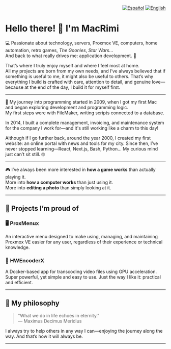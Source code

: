 <p align="right">
  <a href="https://github.com/MacRimi/MacRimi/blob/main/README.md"><img src="https://flagcdn.com/w20/es.png" alt="Español"></a>
  <a href="https://github.com/MacRimi/MacRimi/blob/main/README.en.md"><img src="https://flagcdn.com/w20/gb.png" alt="English"></a>
</p>


# Hello there! 👋 I'm MacRimi

💻 Passionate about technology, servers, Proxmox VE, computers, home automation, retro games, *The Goonies*, *Star Wars*...  
And back to what really drives me: application development. 🚀

That’s where I truly enjoy myself and where I feel most at home.  
All my projects are born from my own needs, and I’ve always believed that if something is useful to me, it might also be useful to others. That’s why everything I build is crafted with care, attention to detail, and genuine love—because at the end of the day, I build it for myself first.

---

👶 My journey into programming started in 2009, when I got my first Mac and began exploring development and programming logic.  
My first steps were with FileMaker, writing scripts connected to a database.

In 2014, I built a complete management, invoicing, and maintenance system for the company I work for—and it's still working like a charm to this day!

Although if I go further back, around the year 2000, I created my first website: an online portal with news and tools for my city. Since then, I’ve never stopped learning—React, Next.js, Bash, Python… My curious mind just can’t sit still. 🤓

---

🎮 I’ve always been more interested in **how a game works** than actually playing it.  
More into **how a computer works** than just using it.  
More into **editing a photo** than simply looking at it.

---

## 🌟 Projects I’m proud of

### 🖥️ **ProxMenux**
An interactive menu designed to make using, managing, and maintaining Proxmox VE easier for any user, regardless of their experience or technical knowledge.

### 🎥 **HWEncoderX**
A Docker-based app for transcoding video files using GPU acceleration. Super powerful, yet simple and easy to use. Just the way I like it: practical and efficient.

---

## 🧠 My philosophy

> "What we do in life echoes in eternity."  
> — Maximus Decimus Meridius

I always try to help others in any way I can—enjoying the journey along the way. And that’s how it will always be.

---

